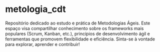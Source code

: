 # metologia_cdt
Repositório dedicado ao estudo e prática de Metodologias Ágeis. Este espaço visa compartilhar conhecimento sobre os frameworks mais populares (Scrum, Kanban, etc.), princípios de desenvolvimento ágil e ferramentas que promovem flexibilidade e eficiência. Sinta-se à vontade para explorar, aprender e contribuir!
